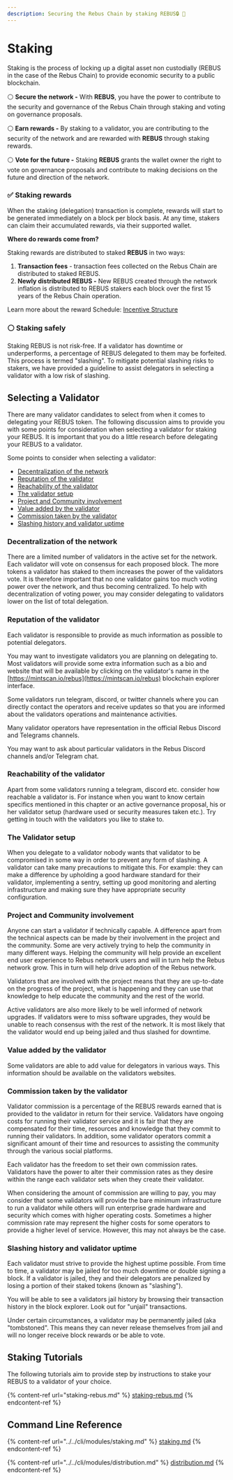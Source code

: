 ```yaml
---
description: Securing the Rebus Chain by staking REBUS🔒 🔑
---
```


# Staking

Staking is the process of locking up a digital asset non custodially (REBUS in the case of the Rebus Chain) to provide economic security to a public blockchain.

⚪️ **Secure the network -** With **REBUS**, you have the power to contribute to the security and governance of the Rebus Chain through staking and voting on governance proposals.

⚪️ **Earn rewards -** By staking to a validator, you are contributing to the security of the network and are rewarded with **REBUS** through staking rewards.

⚪️ **Vote for the future -** Staking **REBUS** grants the wallet owner the right to vote on governance proposals and contribute to making decisions on the future and direction of the network.

### ✅ **Staking rewards**

When the staking (delegation) transaction is complete, rewards will start to be generated immediately on a block per block basis. At any time, stakers can claim their accumulated rewards, via their supported wallet.

**Where do rewards come from?**

Staking rewards are distributed to staked **REBUS** in two ways:

1. **Transaction fees** - transaction fees collected on the Rebus Chain are distributed to staked REBUS.
2. **Newly distributed REBUS -** New REBUS created through the network inflation is distributed to REBUS stakers each block over the first 15 years of the Rebus Chain operation.

Learn more about the reward Schedule: [Incentive Structure](/rebus/economic-overview/incentive-structure)

### ⚪️ **Staking safely**

Staking REBUS is not risk-free. If a validator has downtime or underperforms, a percentage of REBUS delegated to them may be forfeited. This process is termed "slashing". To mitigate potential slashing risks to stakers, we have provided a guideline to assist delegators in selecting a validator with a low risk of slashing.

## Selecting a Validator

There are many validator candidates to select from when it comes to delegating your REBUS token. The following discussion aims to provide you with some points for consideration when selecting a validator for staking your REBUS. It is important that you do a little research before delegating your REBUS to a validator.

Some points to consider when selecting a validator:

* [Decentralization of the network](./#decentralization-of-the-network)
* [Reputation of the validator](./#reputation-of-the-validator)
* [Reachability of the validator](./#reachability-of-the-validator)
* [The validator setup](./#The-validator-setup)
* [Project and Community involvement](./#project-and-community-involvement)
* [Value added by the validator](./#value-added-by-the-validator)
* [Commission taken by the validator](./#commission-taken-by-the-validator)
* [Slashing history and validator uptime](./#slashing-history-and-validator-uptime)

### Decentralization of the network

There are a limited number of validators in the active set for the network. Each validator will vote on consensus for each proposed block. The more tokens a validator has staked to them increases the power of the validators vote. It is therefore important that no one validator gains too much voting power over the network, and thus becoming centralized. To help with decentralization of voting power, you may consider delegating to validators lower on the list of total delegation.

### Reputation of the validator

Each validator is responsible to provide as much information as possible to potential delegators.

You may want to investigate validators you are planning on delegating to. Most validators will provide some extra information such as a bio and website that will be available by clicking on the validator's name in the [https://mintscan.io/rebus](https://mintscan.io/rebus) blockchain explorer interface.

Some validators run telegram, discord, or twitter channels where you can directly contact the operators and receive updates so that you are informed about the validators operations and maintenance activities.

Many validator operators have representation in the official Rebus Discord and Telegrams channels.

You may want to ask about particular validators in the Rebus Discord channels and/or Telegram chat.

### Reachability of the validator

Apart from some validators running a telegram, discord etc. consider how reachable a validator is. For instance when you want to know certain specifics mentioned in this chapter or an active governance proposal, his or her validator setup (hardware used or security measures taken etc.). Try getting in touch with the validators you like to stake to.

### The Validator setup

When you delegate to a validator nobody wants that validator to be compromised in some way in order to prevent any form of slashing. A validator can take many precautions to mitigate this. For example: they can make a difference by upholding a good hardware standard for their validator, implementing a sentry, setting up good monitoring and alerting infrastructure and making sure they have appropriate security configuration.

### Project and Community involvement

Anyone can start a validator if technically capable. A difference apart from the technical aspects can be made by their involvement in the project and the community. Some are very actively trying to help the community in many different ways. Helping the community will help provide an excellent end user experience to Rebus network users and will in turn help the Rebus network grow. This in turn will help drive adoption of the Rebus network.

Validators that are involved with the project means that they are up-to-date on the progress of the project, what is happening and they can use that knowledge to help educate the community and the rest of the world.

Active validators are also more likely to be well informed of network upgrades. If validators were to miss software upgrades, they would be unable to reach consensus with the rest of the network. It is most likely that the validator would end up being jailed and thus slashed for downtime.

<!-- TODO add back URL for list of validators 
A list of active Rebus Chain contributors is maintained [here](broken-reference). 
-->
### Value added by the validator

Some validators are able to add value for delegators in various ways. This information should be available on the validators websites.

### Commission taken by the validator

Validator commission is a percentage of the REBUS rewards earned that is provided to the validator in return for their service. Validators have ongoing costs for running their validator service and it is fair that they are compensated for their time, resources and knowledge that they commit to running their validators. In addition, some validator operators commit a significant amount of their time and resources to assisting the community through the various social platforms.

Each validator has the freedom to set their own commission rates. Validators have the power to alter their commission rates as they desire within the range each validator sets when they create their validator.

When considering the amount of commission are willing to pay, you may consider that some validators will provide the bare minimum infrastructure to run a validator while others will run enterprise grade hardware and security which comes with higher operating costs. Sometimes a higher commission rate may represent the higher costs for some operators to provide a higher level of service. However, this may not always be the case.

### Slashing history and validator uptime

Each validator must strive to provide the highest uptime possible. From time to time, a validator may be jailed for too much downtime or double signing a block. If a validator is jailed, they and their delegators are penalized by losing a portion of their staked tokens (known as "slashing").

You will be able to see a validators jail history by browsing their transaction history in the block explorer. Look out for "unjail" transactions.

Under certain circumstances, a validator may be permanently jailed (aka "tombstoned". This means they can never release themselves from jail and will no longer receive block rewards or be able to vote.

## Staking Tutorials

The following tutorials aim to provide step by instructions to stake your REBUS to a validator of your choice.

{% content-ref url="staking-rebus.md" %}
[staking-rebus.md](staking-rebus.md)
{% endcontent-ref %}

## Command Line Reference

{% content-ref url="../../cli/modules/staking.md" %}
[staking.md](../../cli/modules/staking.md)
{% endcontent-ref %}

{% content-ref url="../../cli/modules/distribution.md" %}
[distribution.md](../../cli/modules/distribution.md)
{% endcontent-ref %}
